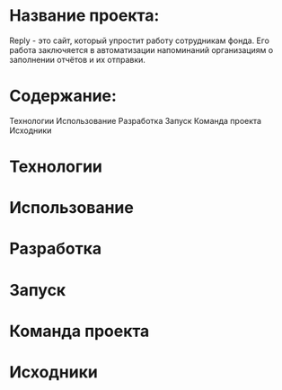 # Название проекта:
Reply - это сайт, который упростит работу сотрудникам фонда. Его работа заключяется в автоматизации напоминаний организациям о заполнении отчётов и их отправки.
# Содержание:
Технологии
Использование
Разработка
Запуск
Команда проекта
Исходники
# Технологии
# Использование
# Разработка
# Запуск
# Команда проекта
# Исходники
